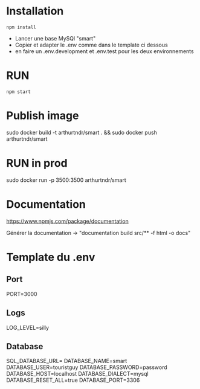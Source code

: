 # Installation
```
npm install
```
- Lancer une base MySQl "smart"
- Copier et adapter le .env comme dans le template ci dessous
- en faire un .env.development et .env.test pour les deux environnements
# RUN
``` 
npm start
```

# Publish image
sudo docker build -t arthurtndr/smart . && sudo docker push arthurtndr/smart

# RUN in prod
sudo docker run -p 3500:3500 arthurtndr/smart
# Documentation

https://www.npmjs.com/package/documentation

Générer la documentation -> "documentation build src/** -f html -o docs"

# Template du .env

## Port

PORT=3000

## Logs

LOG_LEVEL=silly

## Database

SQL_DATABASE_URL=
DATABASE_NAME=smart
DATABASE_USER=touristguy
DATABASE_PASSWORD=password
DATABASE_HOST=localhost
DATABASE_DIALECT=mysql
DATABASE_RESET_ALL=true
DATABASE_PORT=3306
